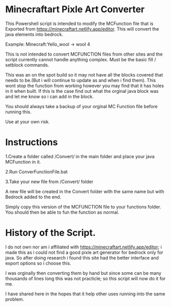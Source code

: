 Minecraftart Pixle Art Converter
=================================

This Powershell script is intended to modify the MCFunction file that is Exported from https://minecraftart.netlify.app/editor. This will convert the java elements into bedrock.

Example: Minecraft:Yello_wool -> wool 4

This is not intended to convert MCFUNCTION files from other sites and the script currently cannot handle anything complex. Must be the basic fill / setblock commands.

This was an on the spot build so it may not have all the blocks covered that needs to be.(But i will continue to update as and when i find them). This wont stop the function from working however you may find that it has holes in it when built. If this is the case find out what the orginal java block was and let me know so i can add in the block.

You should always take a backup of your orginal MC Function file before running this.

Use at your own risk.

Instructions
============

1.Create a folder called /Convert/ in the main folder and place your java MCFunction in it.

2.Run ConverFunctionFile.bat

3.Take your new file from /Convert/ folder

A new file will be created in the Convert folder with the same name but with Bedrock added to the end.

Simply copy this version of the MCFUNCTION file to your functions folder. You should then be able to fun the function as normal.

History of the Script.
=======================

I do not own nor am i affiliated with https://minecraftart.netlify.app/editor; i made this as i could not find a good pixle art generator for bedrock only for java. So after doing research i found this site had the better interface and export options so i choose this.

I was orginally then converting them by hand but since some can be many thousands of lines long this was not practicle; so this script will now do it for me.

I have shared here in the hopes that it help other uses running into the same problem.
